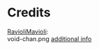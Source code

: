 # Credits

[RavioliMavioli](https://www.raviolimavioli.com/):<br />
void-chan.png [additional info](https://www.reddit.com/r/linuxmasterrace/comments/uy4afl/voidlinux_chan_that_i_drew_in_krita/)
